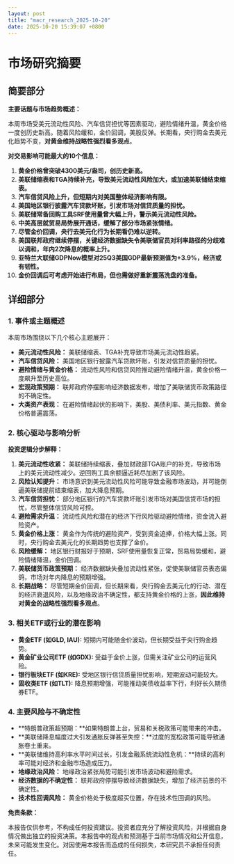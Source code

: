 ```yaml
---
layout: post
title: "macr_research_2025-10-20"
date: 2025-10-20 15:39:07 +0800
---
```


# 市场研究摘要

## 简要部分

**主要话题与市场趋势概述：**

本周市场受美元流动性风险、汽车信贷担忧等因素驱动，避险情绪升温，黄金价格一度创历史新高。随着风险缓和，金价回调，美股反弹。长期看，央行购金去美元化趋势不变，**对黄金维持战略性强烈看多观点**。

**对交易影响可能最大的10个信息：**

1.  **黄金价格曾突破4300美元/盎司，创历史新高。**
2.  **美联储缩表和TGA持续补充，导致美元流动性风险加大，或加速美联储结束缩表。**
3.  **汽车信贷风险上升，但短期内对美国整体经济影响有限。**
4.  **美国地区银行披露汽车贷款坏账，引发市场对信贷质量的担忧。**
5.  **美联储常备回购工具SRF使用量曾大幅上升，警示美元流动性风险。**
6.  **中美高层就贸易局势展开通话，缓解了部分市场紧张情绪。**
7.  **尽管金价回调，央行去美元化行为长期看仍难以逆转。**
8.  **美国联邦政府继续停摆，关键经济数据缺失令美联储官员对利率路径的分歧难以调和，年内2次降息的概率上升。**
9. **亚特兰大联储GDPNow模型对25Q3美国GDP最新预测值为+3.9%，经济或有韧性。**
10. **金价回调后可考虑开始进行布局，但也需做好重新震荡洗盘的准备。**

## 详细部分

### 1. 事件或主题概述

本周市场围绕以下几个核心主题展开：

*   **美元流动性风险：** 美联储缩表、TGA补充导致市场美元流动性趋紧。
*   **汽车信贷风险：** 美国地区银行披露汽车贷款坏账，引发对信贷质量的担忧。
*   **避险情绪与黄金价格：** 流动性风险和信贷风险推动避险情绪升温，黄金价格一度飙升至历史高位。
*   **宏观政策预期：** 联邦政府停摆影响经济数据发布，增加了美联储货币政策路径的不确定性。
*   **大类资产表现：** 在避险情绪起伏的影响下，美股、美债利率、美元指数、黄金价格普遍震荡。

### 2. 核心驱动与影响分析

**投资逻辑分步解释：**

1.  **美元流动性收紧：** 美联储持续缩表，叠加财政部TGA账户的补充，导致市场上的美元流动性减少。逆回购工具余额逼近耗尽加剧了该风险。
2.  **风险认知提升：** 市场意识到美元流动性风险可能导致金融市场波动，并可能倒逼美联储提前结束缩表，加大降息预期。
3.  **汽车信贷担忧：** 部分地区银行的汽车贷款坏账引发市场对美国信贷市场的担忧，尽管整体信贷风险可控。
4.  **避险需求升温：** 流动性风险和潜在的经济下行风险驱动避险情绪，资金流入避险资产。
5.  **黄金价格上涨：** 黄金作为传统的避险资产，受到资金追捧，价格大幅上涨。同时，央行购金去美元化的长期趋势也支撑了金价。
6.  **风险缓解：** 地区银行财报好于预期，SRF使用量恢复正常，贸易局势缓和，避险情绪降温，金价回调。
7.  **美联储货币政策预期：** 经济数据缺失叠加流动性紧张，促使美联储官员表态偏鸽，市场对年内降息的预期增强。
8.  **长期战略：** 尽管短期金价回调，但长期来看，央行购金去美元化的行动、潜在的经济衰退风险，以及地缘政治不确定性，都支持黄金价格的上涨，**因此维持对黄金的战略性强烈看多观点**。

### 3. 相关ETF或行业的潜在影响

*   **黄金ETF (如GLD, IAU):** 短期内可能随金价波动，但长期受益于央行购金趋势。
*   **黄金矿业公司ETF (如GDX):** 受益于金价上涨，但需关注矿业公司的运营风险。
*   **银行板块ETF (如KRE):** 受地区银行信贷质量担忧影响，短期波动可能较大。
*   **固收类ETF (如TLT):** 降息预期增强，可能推动美债收益率下行，利好长久期债券ETF。

### 4. 主要风险与不确定性

*   **特朗普政策超预期：**如果特朗普上台，贸易和关税政策可能带来的冲击。
*   **美联储降息幅度过大引发通胀反弹甚至失控：**过度的宽松政策可能导致通胀卷土重来。
*   **美联储维持高利率水平时间过长，引发金融系统流动性危机：**持续的高利率可能对经济和金融市场造成压力。
*   **地缘政治风险：** 地缘政治紧张局势可能引发市场波动和避险需求。
*   **经济数据的不确定性：** 联邦政府停摆导致经济数据缺失，增加了经济前景的不确定性。
*   **技术性回调风险：** 黄金价格处于极度超买位置，存在技术性回调的风险。

**免责条款：**

本报告仅供参考，不构成任何投资建议。投资者应充分了解投资风险，并根据自身情况做出独立的投资决策。本报告中的观点和预测基于当前市场情况和公开信息，未来可能发生变化。对因使用本报告而造成的任何损失，本研究员不承担任何责任。